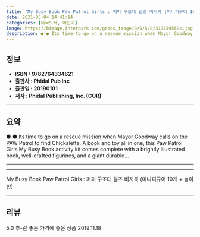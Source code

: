 ```yaml
---
title: "My Busy Book Paw Patrol Girls : 퍼피 구조대 걸즈 비지북 (미니피규어 10개 + 놀이판)"
date: 2021-05-04 14:41:14
categories: [외국도서, 어린이]
image: https://bimage.interpark.com/goods_image/9/5/5/9/317159559s.jpg
description: ● ● Its time to go on a rescue mission when Mayor Goodway calls on the PAW Patrol to find Chickaletta. A book and toy all in one, this Paw Patrol Girls My Bus
---
```


## **정보**

- **ISBN : 9782764334621**
- **출판사 : Phidal Pub Inc**
- **출판일 : 20190101**
- **저자 : Phidal Publishing, Inc. (COR)**

------



## **요약**

●  ●  Its time to go on a rescue mission when Mayor Goodway calls on the PAW Patrol to find Chickaletta. A book and toy all in one, this Paw Patrol Girls My Busy Book activity kit comes complete with a brightly illustrated book, well-crafted figurines, and a giant durable... 

------



------


My Busy Book Paw Patrol Girls : 퍼피 구조대 걸즈 비지북 (미니피규어 10개 + 놀이판) 

------


## **리뷰** 

5.0 추-란 좋은 가격에 좋은 상품  2019.11.18 <br/>